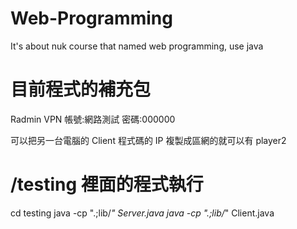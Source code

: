 # Web-Programming

It's about nuk course that named web programming, use java

# 目前程式的補充包

Radmin VPN
帳號:網路測試
密碼:000000

可以把另一台電腦的 Client 程式碼的 IP 複製成區網的就可以有 player2

# /testing 裡面的程式執行

cd testing
java -cp ".;lib/*" Server.java
java -cp ".;lib/*" Client.java
